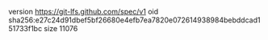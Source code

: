 version https://git-lfs.github.com/spec/v1
oid sha256:e27c24d91dbef5bf26680e4efb7ea7820e072614938984bebddcad151733f1bc
size 11076
